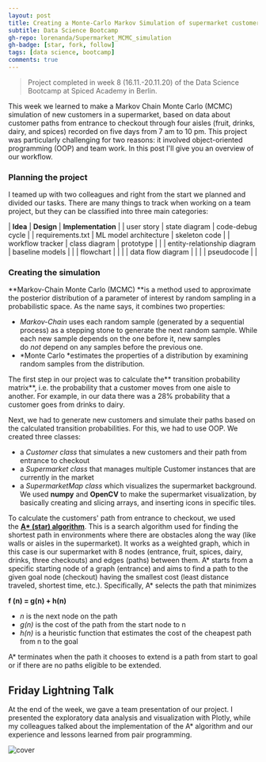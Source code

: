 ```yaml
---
layout: post
title: Creating a Monte-Carlo Markov Simulation of supermarket customers
subtitle: Data Science Bootcamp
gh-repo: lorenanda/Supermarket_MCMC_simulation
gh-badge: [star, fork, follow]
tags: [data science, bootcamp]
comments: true
---
```


>Project completed in week 8 (16.11.-20.11.20) of the Data Science Bootcamp at Spiced Academy in Berlin.

This week we learned to make a Markov Chain Monte Carlo (MCMC) simulation of new customers in a supermarket, based on data about customer paths from entrance to checkout through four aisles (fruit, drinks, dairy, and spices) recorded on five days from 7 am to 10 pm. This project was particularly challenging for two reasons: it involved object-oriented programming (OOP) and team work. In this post I'll give you an overview of our workflow.

### Planning the project

I teamed up with two colleagues and right from the start we planned and divided our tasks. There are many things to track when working on a team project, but they can be classified into three main categories:

| **Idea** | **Design** | **Implementation** |
| user story | state diagram | code-debug cycle |
| requirements.txt | ML model architecture | skeleton code |
| workflow tracker | class diagram | prototype |
|  | entity-relationship diagram | baseline models |
|  | flowchart |  |
|  | data flow diagram |  |
|  | pseudocode |  |

### Creating the simulation

**Markov-Chain Monte Carlo (MCMC) **is a method used to approximate the posterior distribution of a parameter of interest by random sampling in a probabilistic space. As the name says, it combines two properties:

-   *Markov-Chain* uses each random sample (generated by a sequential process) as a stepping stone to generate the next random sample. While each new sample depends on the one before it, new samples do *not* depend on any samples before the previous one.
-   *Monte Carlo *estimates the properties of a distribution by examining random samples from the distribution.

The first step in our project was to calculate the** transition probability matrix**, i.e. the probability that a customer moves from one aisle to another. For example, in our data there was a 28% probability that a customer goes from drinks to dairy.

Next, we had to generate new customers and simulate their paths based on the calculated transition probabilities. For this, we had to use OOP. We created three classes:

-   a *Customer class* that simulates a new customers and their path from entrance to checkout
-   a *Supermarket class* that manages multiple Customer instances that are currently in the market
-   a *SupermarketMap class* which visualizes the supermarket background. We used **numpy** and **OpenCV** to make the supermarket visualization, by basically creating and slicing arrays, and inserting icons in specific tiles.

To calculate the customers' path from entrance to checkout, we used the **[A* (star) algorithm](https://www.google.com/url?sa=t&rct=j&q=&esrc=s&source=web&cd=&cad=rja&uact=8&ved=2ahUKEwiJoKjah5btAhXSDewKHaYxAmkQFjAAegQIARAC&url=https%3A%2F%2Fen.wikipedia.org%2Fwiki%2FA*_search_algorithm&usg=AOvVaw22lBtYLijVR0p3NaD3nVPy)**. This is a search algorithm used for finding the shortest path in environments where there are obstacles along the way (like walls or aisles in the supermarket). It works as a weighted graph, which in this case is our supermarket with 8 nodes (entrance, fruit, spices, dairy, drinks, three checkouts) and edges (paths) between them. A* starts from a specific starting node of a graph (entrance) and aims to find a path to the given goal node (checkout) having the smallest cost (least distance traveled, shortest time, etc.). Specifically, A* selects the path that minimizes

**f (n) = g(n) + h(n)**

-   *n* is the next node on the path
-   *g(n)* is the cost of the path from the start node to n
-   *h(n)* is a heuristic function that estimates the cost of the cheapest path from n to the goal

A* terminates when the path it chooses to extend is a path from start to goal or if there are no paths eligible to be extended.

Friday Lightning Talk
---------------------

At the end of the week, we gave a team presentation of our project. I presented the exploratory data analysis and visualization with Plotly, while my colleagues talked about the implementation of the A* algorithm and our experience and lessons learned from pair programming.


![cover](https://lorenaciutacu.files.wordpress.com/2020/11/supermarket_filled.png)